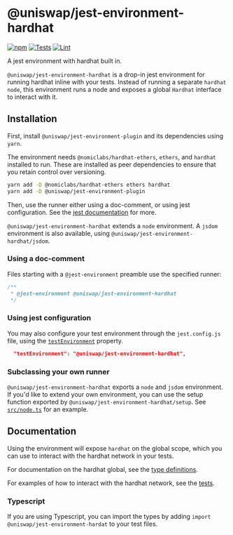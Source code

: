 # @uniswap/jest-environment-hardhat

[![npm](https://img.shields.io/npm/v/@uniswap/jest-environment-hardhat)](https://www.npmjs.com/package/@uniswap/jest-environment-hardhat)
[![Tests](https://github.com/Uniswap/jest-environment-hardhat/actions/workflows/test.yaml/badge.svg)](https://github.com/Uniswap/jest-environment-hardhat/actions/workflows/test.yaml)
[![Lint](https://github.com/Uniswap/jest-environment-hardhat/actions/workflows/lint.yml/badge.svg)](https://github.com/Uniswap/jest-environment-hardhat/actions/workflows/lint.yml)

A jest environment with hardhat built in.

`@uniswap/jest-environment-hardhat` is a drop-in jest environment for running hardhat inline with your tests. Instead of running a separate `hardhat node`, this environment runs a node and exposes a global `Hardhat` interface to interact with it.

## Installation

First, install `@uniswap/jest-environment-plugin` and its dependencies using `yarn`.

The environment needs `@nomiclabs/hardhat-ethers`, `ethers`, and `hardhat` installed to run. These are installed as peer dependencies to ensure that you retain control over versioning.

```sh
yarn add -D @nomiclabs/hardhat-ethers ethers hardhat
yarn add -D @uniswap/jest-environment-plugin
```

Then, use the runner either using a doc-comment, or using jest configuration. See the [jest documentation](https://jestjs.io/docs/configuration#testenvironment-string) for more.

`@uniswap/jest-environment-hardhat` extends a `node` environment. A `jsdom` environment is also available, using `@uniswap/jest-environment-hardhat/jsdom`.

### Using a doc-comment

Files starting with a `@jest-environment` preamble use the specified runner:

```js
/**
 * @jest-environment @uniswap/jest-environment-hardhat
 */
```

### Using jest configuration

You may also configure your test environment through the `jest.config.js` file, using the [`testEnvironment`](https://jestjs.io/docs/configuration#testenvironment-string) property.

```json
  "testEnvironment": "@uniswap/jest-environment-hardhat",
```

### Subclassing your own runner

`@uniswap/jest-environment-hardhat` exports a `node` and `jsdom` environment. If you'd like to extend your own environment, you can use the setup function exported by `@uniswap/jest-environment-hardhat/setup`. See [`src/node.ts`](./src/node.ts) for an example.


## Documentation

Using the environment will expose `hardhat` on the global scope, which you can use to interact with the hardhat network in your tests.

For documentation on the hardhat global, see the [type definitions](./src/types/hardhat.ts).

For examples of how to interact with the hardhat network, see the [tests](./test/hardhat.test.ts).

### Typescript

If you are using Typescript, you can import the types by adding `import @uniswap/jest-environment-hardat` to your test files.
